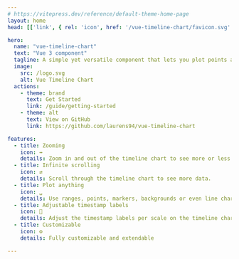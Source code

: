 ```yaml
---
# https://vitepress.dev/reference/default-theme-home-page
layout: home
head: [['link', { rel: 'icon', href: '/vue-timeline-chart/favicon.svg' }]]

hero:
  name: "vue-timeline-chart"
  text: "Vue 3 component"
  tagline: A simple yet versatile component that lets you plot points and ranges on a timeline.
  image:
    src: /logo.svg
    alt: Vue Timeline Chart
  actions:
    - theme: brand
      text: Get Started
      link: /guide/getting-started
    - theme: alt
      text: View on GitHub
      link: https://github.com/laurens94/vue-timeline-chart

features:
  - title: Zooming
    icon: ↔
    details: Zoom in and out of the timeline chart to see more or less detail.
  - title: Infinite scrolling
    icon: ⇄
    details: Scroll through the timeline chart to see more data.
  - title: Plot anything
    icon: ␣
    details: Use ranges, points, markers, backgrounds or even line charts
  - title: Adjustable timestamp labels
    icon: 💬
    details: Adjust the timestamp labels per scale on the timeline chart.
  - title: Customizable
    icon: ⚙️
    details: Fully customizable and extendable

---
```



<style>
:root {
  --color-1: #8338ec;
  --color-2: #ffbe0b;
  --color-3: #3a86ff;
  --color-4: #ff006e;
  --vp-home-hero-name-color: transparent;
  --vp-home-hero-name-background: linear-gradient(120deg,  var(--color-1), var(--color-2), var(--color-3), var(--color-4));
  --vp-home-hero-image-background-image: linear-gradient(120deg,  var(--color-1), var(--color-2), var(--color-3), var(--color-4));
  --vp-home-hero-image-filter: blur(4rem);
}

.clip::selection {
  color: var(--color-3);
  background-clip: none;
  background-color: color-mix(in srgb, currentColor, transparent 70%);
}
</style>
